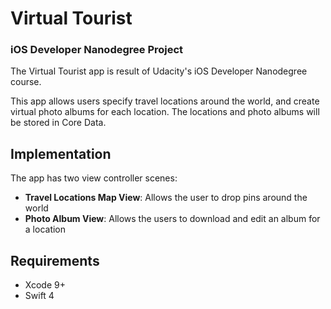 # Virtual Tourist
### iOS Developer Nanodegree Project

The Virtual Tourist app is result of Udacity's iOS Developer Nanodegree course.

This app allows users specify travel locations around the world, and create virtual photo albums for each location. The locations and photo albums will be stored in Core Data.

## Implementation
The app has two view controller scenes:
- **Travel Locations Map View**: Allows the user to drop pins around the world
- **Photo Album View**: Allows the users to download and edit an album for a location

## Requirements
- Xcode 9+
- Swift 4
